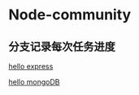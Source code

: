 # Node-community

## 分支记录每次任务进度

[hello express](https://github.com/Zegendary/Node-community/tree/hello-express)

[hello mongoDB]()